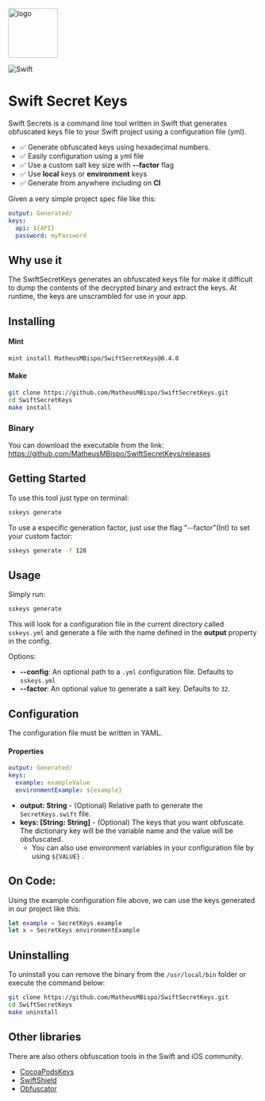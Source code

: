 <img src="https://pngimage.net/wp-content/uploads/2018/06/secure-icon-png-6.png" alt="logo" width="100" height="100" />

![Swift](https://github.com/MatheusMBispo/SwiftSecretKeys/workflows/Swift/badge.svg)

# Swift Secret Keys

Swift Secrets is a command line tool written in Swift that generates obfuscated keys file to your Swift project using a configuration file (yml).

* ✅ Generate obfuscated keys using hexadecimal numbers.
* ✅ Easily configuration using a yml file
* ✅ Use a custom salt key size with **--factor** flag
* ✅ Use **local** keys or **environment** keys
* ✅ Generate from anywhere including on **CI**

Given a very simple project spec file like this:

```yaml
output: Generated/
keys:
  api: ${API}
  password: myPassword
```

## Why use it

The SwiftSecretKeys generates an obfuscated keys file for make it difficult to dump the contents of the decrypted binary and extract the keys. At runtime, the keys are unscrambled for use in your app.

## Installing

#### Mint

```shell
mint install MatheusMBispo/SwiftSecretKeys@0.4.0
```

#### Make
```bash
git clone https://github.com/MatheusMBispo/SwiftSecretKeys.git
cd SwiftSecretKeys
make install
```

### Binary
You can download the executable from the link: https://github.com/MatheusMBispo/SwiftSecretKeys/releases

## Getting Started

To use this tool just type on terminal:

```bash
sskeys generate
```

To use a especific generation factor, just use the flag "--factor"(Int) to set your custom factor:

```bash
sskeys generate -f 128
```

## Usage

Simply run:

```bash
sskeys generate
```

This will look for a configuration file in the current directory called ```sskeys.yml``` and generate a file with the name defined in the **output** property in the config.

Options:

* **--config**: An optional path to a ```.yml``` configuration file. Defaults to ```sskeys.yml```
* **--factor**: An optional value to generate a salt key. Defaults to ```32```.



## Configuration

The configuration file must be written in YAML.

#### Properties

```yaml
output: Generated/
keys:
  example: exampleValue
  environmentExample: ${example} 
```

* **output: String** -  (Optional) Relative path to generate the ```SecretKeys.swift``` file.
* **keys: [String: String]** -  (Optional) The keys that you want obfuscate. The dictionary key will be the variable name and the value will be obsfuscated.
  * You can also use environment variables in your configuration file by using ```${VALUE}``` .

## On Code:

Using the example configuration file above, we can use the keys generated in our project like this:

```swift
let example = SecretKeys.example
let x = SecretKeys.environmentExample
```

## Uninstalling

To uninstall you can remove the binary from the `/usr/local/bin` folder or execute the command below:
```bash
git clone https://github.com/MatheusMBispo/SwiftSecretKeys.git
cd SwiftSecretKeys
make uninstall
```

## Other libraries

There are also others obfuscation tools in the Swift and iOS community.

* [CocoaPodsKeys](https://github.com/orta/cocoapods-keys)
* [SwiftShield](https://github.com/rockbruno/swiftshield)
* [Obfuscator](https://gist.github.com/DejanEnspyra/80e259e3c9adf5e46632631b49cd1007)


